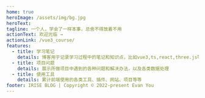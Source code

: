 ```yaml
---
home: true
heroImage: /assets/img/bg.jpg
heroText: 
tagline: 一个人，学会了一样本事，总舍不得放着不用
actionText: 欢迎光临 →
actionLink: /vue3_course/
features:
  - title: 学习笔记
    details: 博客用于记录学习过程中的笔记和知识点，比如vue3,ts,react,three.js等等
  - title: 项目问题
    details: 展示所做项目中遇到的各种问题和解决办法，以及各类数据处理
  - title: 使用工具
    details: 累计前端使用的各类工具、插件、网站、项目等等
footer: IRISE BLOG | Copyright © 2022-present Evan You
---
```

